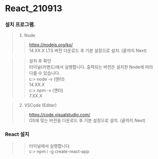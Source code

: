 # React_210913

### 설치 프로그램.
> 1. Node
>> https://nodejs.org/ko/  
>> 14.XX.X LTS 버전 다운로드 후 기본 설정으로 설치. (끝까지 Next)  
  
>> 설치 후 확인  
>> 터미널(커맨드)애서 실행합니다. 출력되는 버전은 설치한 Node에 따라 다를 수 있습니다.  
>> c:\> node -v (엔터)  
>> 14.XX.X  
>> c:\> npm -v (엔터)  
>> 7.XX.X  
  
  

> 2. VSCode (Editer)  
>> https://code.visualstudio.com/  
>> OS에 맞는 버전을 다운로드 후 기본 설정으로 설치. (끝까지 Next)  
  

### React 설치  
>> 터미널에서 실행합니다.  
>> c:\> npm i -g create-react-app  

